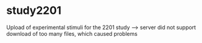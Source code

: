 # study2201

Upload of experimental stimuli for the 2201 study
  --> server did not support download of too many files, which caused problems
